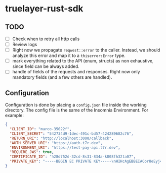 # truelayer-rust-sdk

## TODO

- [ ] Check when to retry all http calls
- [ ] Review logs
- [ ] Right now we propagate `reqwest::error` to the caller.
      Instead, we should analyze this error and map it to a `thiserror:Error` type.
- [ ] mark everything related to the API (enum, structs) as non exhaustive,
      since field can be always added.
- [ ] handle of fields of the requests and responses. Right now only mandatory fields (and a few others are handled).

## Configuration

Configuration is done by placing a `config.json` file inside the working directory.
The config file is the same of the Insomnia Environment. For example:

```json
{
  "CLIENT_ID": "marco-35022f",
  "CLIENT_SECRET": "542734d9-1dec-491c-bd57-424289682c76",
  "RETURN_URI": "http://localhost:3000/callback",
  "AUTH_SERVER_URI": "https://auth.t7r.dev",
  "ENVIRONMENT_URI": "https://test-pay-api.t7r.dev",
  "REQUIRE_JWS": true,
  "CERTIFICATE_ID": "h28d752d-32cd-8s31-834a-k808fh32ta07",
  "PRIVATE_KEY": "-----BEGIN EC PRIVATE KEY-----\nHIHcAgEBBEIACor8eEyj4Zd5/BABF1uGIhwEBA+8mLpMBOiAxgyzeLDOUxPSIiRk\nvQcy/NftmEEvtNsd+romCg3aX9vd+nFKyLGgBoYFK4EWACOhlYkDgKFMBNFc+JlQ\nh29VuHEDTj9kFxcf6Rm6P1lmZXW4SIeM+N296ERCqrAkzHWPqIi76HYQQ9yOKe8o\n9vwGABFjehWGnGu1JgHVUW2vHAxV+kzmrSex5+YmAygh+XM/m6gp5RjSITajx5Yy\nihH+Jk4yQejBV/+wMyX8dbkhoao/PMhQOPVJ1zWUIg==\n-----END EC PRIVATE KEY-----"
}
```
